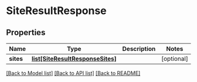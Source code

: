# SiteResultResponse

## Properties
Name | Type | Description | Notes
------------ | ------------- | ------------- | -------------
**sites** | [**list[SiteResultResponseSites]**](SiteResultResponseSites.md) |  | [optional] 

[[Back to Model list]](../README.md#documentation-for-models) [[Back to API list]](../README.md#documentation-for-api-endpoints) [[Back to README]](../README.md)


